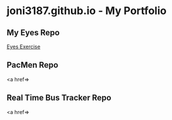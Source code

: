 # joni3187.github.io  -  My Portfolio

## My Eyes Repo
<a href="http://joni3187.github.io/eyes">Eyes Exercise</a>

## PacMen Repo
<a href=></a>

## Real Time Bus Tracker Repo
<a href=></a>
